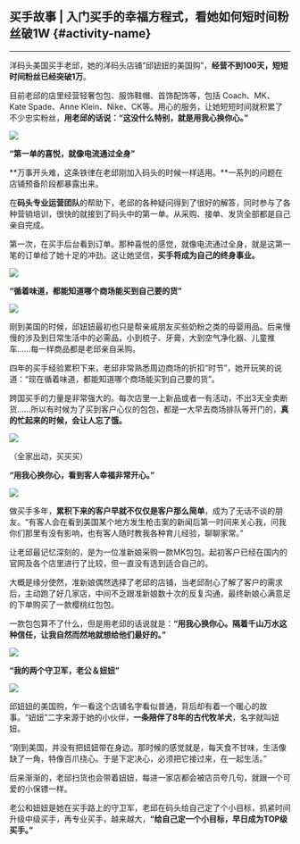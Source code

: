 ## 买手故事 \| 入门买手的幸福方程式，看她如何短时间粉丝破1W {#activity-name}

---

洋码头美国买手老邱，她的洋码头店铺“邱妞妞的美国购”，**经营不到100天，短短时间粉丝已经突破1万**。

目前老邱的店里经营轻奢包包、服饰鞋帽、首饰配饰等，包括 Coach、MK、Kate Spade、Anne Klein、Nike、CK等。用心的服务，让她短短时间就积累了不少忠实粉丝，**用老邱的话说：“这没什么特别，就是用我心换你心。”**

![](/recruitment/images/story_buyer4_1.jpg)

**“第一单的喜悦，就像电流通过全身”**

**万事开头难，这条铁律在老邱刚加入码头的时候一样适用。**一系列的问题在店铺预备阶段都暴露出来。

在**码头专业运营团队**的帮助下，老邱的各种疑问得到了很好的解答，同时参与了各种营销培训，很快的就接到了码头中的第一单。从采购、接单、发货全部都是自己亲自完成。

第一次，在买手后台看到订单。那种喜悦的感觉，就像电流通过全身，就是这第一笔的订单给了她十足的冲劲。这让她坚信，**买手将成为自己的终身事业。**

![](/recruitment/images/story_buyer4_2.jpg)

**“循着味道，都能知道哪个商场能买到自己要的货”**
 
![](/recruitment/images/story_buyer4_3.jpg)

刚到美国的时候，邱妞妞最初也只是帮亲戚朋友买些奶粉之类的母婴用品。后来慢慢的涉及到日常生活中的必需品，小到梳子、牙膏，大到空气净化器、儿童推车……每一样商品都是老邱亲自采购。


四年的买手经验累积下来，老邱非常熟悉周边商场的折扣“时节”，她开玩笑的说道：“现在循着味道，都能知道哪个商场能买到自己要的货”。

跨国买手的力量是非常强大的。每次店里一上新品或者一有活动，不出3天全卖断货……所以有时候为了买到客户心仪的包包，都是一大早去商场排队等开门的，**真的忙起来的时候，会让人忘了饿。**

![](/recruitment/images/story_buyer4_4.jpg)

（全家出动，买买买）

**“用我心换你心，看到客人幸福非常开心。”**

![](/recruitment/images/story_buyer4_5.jpg)

做买手多年，**累积下来的客户早就不仅仅是客户那么简单**，成为了无话不谈的朋友。“有客人会在看到美国某个地方发生枪击案的新闻后第一时间来关心我，问我你们那里有没有影响，也有客人随时教我各种育儿经验，聊聊家常。”

让老邱最记忆深刻的，是为一位准新娘采购一款MK包包。起初客户已经在国内的官网及各个店里进行了比较，但一直没有选到适合自己的。

大概是缘分使然，准新娘偶然选择了老邱的店铺，当老邱耐心了解了客户的需求后，主动跑了好几家店，中间不乏跟准新娘数十次的反复沟通，最终新娘心满意足的下单购买了一款樱桃红包包。

一款包包算不了什么，但是用老邱的话说就是：**“用我心换你心。隔着千山万水这种信任，让我自然而然地就想给他们最好的。”**

![](/recruitment/images/story_buyer4_6.jpg) 


**“我的两个守卫军，老公＆妞妞”**

![](/recruitment/images/story_buyer4_7.jpg) 

邱妞妞的美国购，乍一看这个店铺名字看似普通，背后却有着一个暖心的故事。“妞妞”二字来源于她的小伙伴，**一条陪伴了8年的古代牧羊犬**，名字就叫妞妞。


“刚到美国，并没有把妞妞带在身边。那时候的感觉就是，每天食不甘味，生活像缺了一角，特像百爪挠心。于是下定决心，必须把它接过来，在一起生活。”

后来渐渐的，老邱扫货也会带着妞妞，每进一家店都会被店员夸几句，就跟一个可爱的小保镖一样。

老公和妞妞是她在买手路上的守卫军，老邱在码头给自己定了个小目标，抓紧时间升级中级买手，再专业买手，越来越大，**“给自己定一个小目标，早日成为TOP级买手。”**

